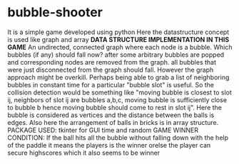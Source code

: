 # bubble-shooter

It is a simple game developed using python
Here the datastructure concept is used like graph and array
**DATA STRUCTURE IMPLEMENTATION IN THIS GAME**
An undirected, connected graph where each node is a bubble. Which
bubbles (if any) should fall now? after some arbitrary bubbles are popped and
corresponding nodes are removed from the graph. all bubbles that were just
disconnected from the graph should fall. However the graph approach might
be overkill. Perhaps being able to grab a list of neighboring bubbles in
constant time for a particular "bubble slot" is useful. So the collision
detection would be something like "moving bubble is closest to slot ij,
neighbors of slot ij are bubbles a,b,c, moving bubble is sufficiently close to
bubble b hence moving bubble should come to rest in slot ij".
Here the bubble is considered as vertices and the distance between the
balls is edges. Also here the arrangement of balls in bricks is in array
structure.
PACKAGE USED: 
tkinter for GUI
time and random
GAME WINNER CONDITION:
If the ball hits all the bubble without falling down with the help of the
paddle it means the players is the winner orelse the player can secure
highscores which it also seems to be winner

